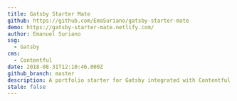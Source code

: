 ```yaml
---
title: Gatsby Starter Mate
github: https://github.com/EmaSuriano/gatsby-starter-mate
demo: https://gatsby-starter-mate.netlify.com/
author: Emanuel Suriano
ssg:
  - Gatsby
cms:
  - Contentful
date: 2018-08-31T12:10:46.000Z
github_branch: master
description: A portfolio starter for Gatsby integrated with Contentful CMS.
stale: false
---
```

